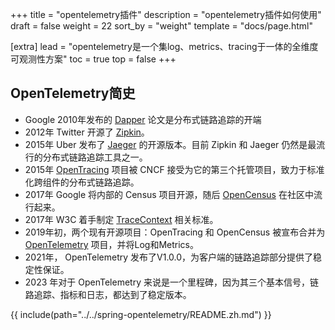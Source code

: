 +++
title = "opentelemetry插件"
description = "opentelemetry插件如何使用"
draft = false
weight = 22
sort_by = "weight"
template = "docs/page.html"

[extra]
lead = "opentelemetry是一个集log、metrics、tracing于一体的全维度可观测性方案"
toc = true
top = false
+++

## OpenTelemetry简史

* Google 2010年发布的 [Dapper](https://research.google/pubs/dapper-a-large-scale-distributed-systems-tracing-infrastructure/) 论文是分布式链路追踪的开端
* 2012年 Twitter 开源了 [Zipkin](https://zipkin.io/)。
* 2015年 Uber 发布了 [Jaeger](https://www.jaegertracing.io/) 的开源版本。目前 Zipkin 和 Jaeger 仍然是最流行的分布式链路追踪工具之一。
* 2015年 [OpenTracing](https://opentracing.io/) 项目被 CNCF 接受为它的第三个托管项目，致力于标准化跨组件的分布式链路追踪。
* 2017年 Google 将内部的 Census 项目开源，随后 [OpenCensus](https://opencensus.io/) 在社区中流行起来。
* 2017年 W3C 着手制定 [TraceContext](https://github.com/w3c/trace-context) 相关标准。
* 2019年初，两个现有开源项目：OpenTracing 和 OpenCensus 被宣布合并为 [OpenTelemetry](https://opentelemetry.io/) 项目，并将Log和Metrics。
* 2021年， OpenTelemetry 发布了V1.0.0，为客户端的链路追踪部分提供了稳定性保证。
* 2023 年对于 OpenTelemetry 来说是一个里程碑，因为其三个基本信号，链路追踪、指标和日志，都达到了稳定版本。

{{ include(path="../../spring-opentelemetry/README.zh.md") }}